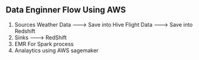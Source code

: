 Data Enginner Flow Using AWS
---------------------------------------------------------
1. Sources
       Weather Data ---> Save into Hive
       Flight Data ---> Save into Redshift
2. Sinks ---> RedShift
3. EMR For Spark process
4. Analaytics using AWS sagemaker 
